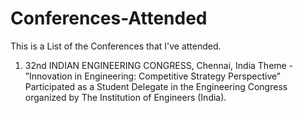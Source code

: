 # Conferences-Attended
This is a List of the Conferences  that I've attended.

1. 32nd INDIAN ENGINEERING CONGRESS, Chennai, India
Theme - ”Innovation in Engineering: Competitive Strategy Perspective” 
Participated as a Student Delegate in the Engineering Congress organized by The Institution of Engineers (India).

